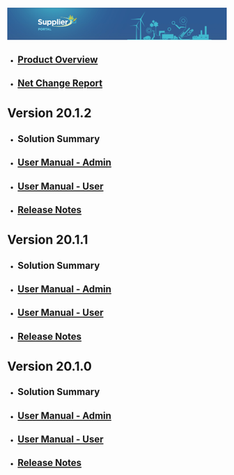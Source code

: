![LeanSwift Supplier Portal](../../../images/banner-supplier-portal.jpg)

- ## [Product Overview](20.1.0/overview-supplier-portal.md)

- ## [Net Change Report](net-change-report.md)


# Version 20.1.2

- ## Solution Summary

- ## [User Manual - Admin](20.1.2/usermanual-supplierportal-admin.md)

- ## [User Manual - User](20.1.2/usermanual-supplierportal-user.md)

- ## [Release Notes](20.1.2//release-notes-supplier-portal.md)


# Version 20.1.1

- ## Solution Summary

- ## [User Manual - Admin](20.1.1/usermanual-supplierportal-admin.md)

- ## [User Manual - User](20.1.1/usermanual-supplierportal-user.md)

- ## [Release Notes](20.1.1//release-notes-supplier-portal.md)

# Version 20.1.0

- ## Solution Summary

- ## [User Manual - Admin](20.1.0/usermanual-supplierportal-admin.md)

- ## [User Manual - User](20.1.0/usermanual-supplierportal-user.md)

- ## [Release Notes](20.1.0//release-notes-supplier-portal.md)
